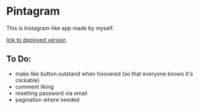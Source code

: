 # Pintagram
This is Instagram-like app made by myself.

<a href="http://pintagram.pl">link to deployed version</a>

## To Do:
- make like button outstand when hoovered (so that everyone knows it's clickable)
- comment liking
- resetting password via email
- pagination where needed
